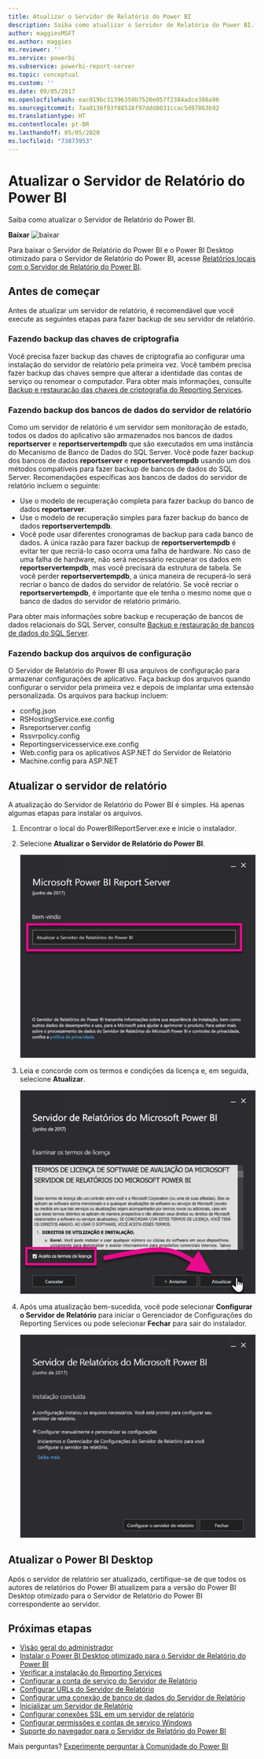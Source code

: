 ```yaml
---
title: Atualizar o Servidor de Relatório do Power BI
description: Saiba como atualizar o Servidor de Relatório do Power BI.
author: maggiesMSFT
ms.author: maggies
ms.reviewer: ''
ms.service: powerbi
ms.subservice: powerbi-report-server
ms.topic: conceptual
ms.custom: ''
ms.date: 09/05/2017
ms.openlocfilehash: eac019bc31396359b7520e057f2384adce386a96
ms.sourcegitcommit: 7aa0136f93f88516f97ddd8031ccac5d07863b92
ms.translationtype: HT
ms.contentlocale: pt-BR
ms.lasthandoff: 05/05/2020
ms.locfileid: "73873953"
---
```

# <a name="upgrade-power-bi-report-server"></a>Atualizar o Servidor de Relatório do Power BI

Saiba como atualizar o Servidor de Relatório do Power BI.

 **Baixar** ![baixar](media/upgrade/download.png "baixar")

Para baixar o Servidor de Relatório do Power BI e o Power BI Desktop otimizado para o Servidor de Relatório do Power BI, acesse [Relatórios locais com o Servidor de Relatório do Power BI](https://powerbi.microsoft.com/report-server/).

## <a name="before-you-begin"></a>Antes de começar

Antes de atualizar um servidor de relatório, é recomendável que você execute as seguintes etapas para fazer backup de seu servidor de relatório.

### <a name="backing-up-the-encryption-keys"></a>Fazendo backup das chaves de criptografia

Você precisa fazer backup das chaves de criptografia ao configurar uma instalação do servidor de relatório pela primeira vez. Você também precisa fazer backup das chaves sempre que alterar a identidade das contas de serviço ou renomear o computador. Para obter mais informações, consulte [Backup e restauração das chaves de criptografia do Reporting Services](https://docs.microsoft.com/sql/reporting-services/install-windows/ssrs-encryption-keys-back-up-and-restore-encryption-keys).

### <a name="backing-up-the-report-server-databases"></a>Fazendo backup dos bancos de dados do servidor de relatório

Como um servidor de relatório é um servidor sem monitoração de estado, todos os dados do aplicativo são armazenados nos bancos de dados **reportserver** e **reportservertempdb** que são executados em uma instância do Mecanismo de Banco de Dados do SQL Server. Você pode fazer backup dos bancos de dados **reportserver** e **reportservertempdb** usando um dos métodos compatíveis para fazer backup de bancos de dados do SQL Server. Recomendações específicas aos bancos de dados do servidor de relatório incluem o seguinte:

* Use o modelo de recuperação completa para fazer backup do banco de dados **reportserver**.
* Use o modelo de recuperação simples para fazer backup do banco de dados **reportservertempdb**.
* Você pode usar diferentes cronogramas de backup para cada banco de dados. A única razão para fazer backup de **reportservertempdb** é evitar ter que recriá-lo caso ocorra uma falha de hardware. No caso de uma falha de hardware, não será necessário recuperar os dados em **reportservertempdb**, mas você precisará da estrutura de tabela. Se você perder **reportservertempdb**, a única maneira de recuperá-lo será recriar o banco de dados do servidor de relatório. Se você recriar o **reportservertempdb**, é importante que ele tenha o mesmo nome que o banco de dados do servidor de relatório primário.

Para obter mais informações sobre backup e recuperação de bancos de dados relacionais do SQL Server, consulte [Backup e restauração de bancos de dados do SQL Server](https://docs.microsoft.com/sql/relational-databases/backup-restore/back-up-and-restore-of-sql-server-databases).

### <a name="backing-up-the-configuration-files"></a>Fazendo backup dos arquivos de configuração

O Servidor de Relatório do Power BI usa arquivos de configuração para armazenar configurações de aplicativo. Faça backup dos arquivos quando configurar o servidor pela primeira vez e depois de implantar uma extensão personalizada. Os arquivos para backup incluem:

* config.json
* RSHostingService.exe.config
* Rsreportserver.config
* Rssvrpolicy.config
* Reportingservicesservice.exe.config
* Web.config para os aplicativos ASP.NET do Servidor de Relatório
* Machine.config para ASP.NET

## <a name="upgrade-the-report-server"></a>Atualizar o servidor de relatório

A atualização do Servidor de Relatório do Power BI é simples. Há apenas algumas etapas para instalar os arquivos.

1. Encontrar o local do PowerBIReportServer.exe e inicie o instalador.

2. Selecione **Atualizar o Servidor de Relatório do Power BI**.

    ![Atualizar o Servidor de Relatórios do Power BI](media/upgrade/reportserver-upgrade1.png "Atualizar o Servidor de Relatório do Power BI")

3. Leia e concorde com os termos e condições da licença e, em seguida, selecione **Atualizar**.

    ![Contrato de licença](media/upgrade/reportserver-upgrade-eula.png "Contrato de licença")

4. Após uma atualização bem-sucedida, você pode selecionar **Configurar o Servidor de Relatório** para iniciar o Gerenciador de Configurações do Reporting Services ou pode selecionar **Fechar** para sair do instalador.

    ![Atualizar configuração](media/upgrade/reportserver-upgrade-configure.png)

## <a name="upgrade-power-bi-desktop"></a>Atualizar o Power BI Desktop

Após o servidor de relatório ser atualizado, certifique-se de que todos os autores de relatórios do Power BI atualizem para a versão do Power BI Desktop otimizado para o Servidor de Relatório do Power BI correspondente ao servidor.

## <a name="next-steps"></a>Próximas etapas

* [Visão geral do administrador](admin-handbook-overview.md)  
* [Instalar o Power BI Desktop otimizado para o Servidor de Relatório do Power BI](install-powerbi-desktop.md)  
* [Verificar a instalação do Reporting Services](https://docs.microsoft.com/sql/reporting-services/install-windows/verify-a-reporting-services-installation)  
* [Configurar a conta de serviço do Servidor de Relatório](https://docs.microsoft.com/sql/reporting-services/install-windows/configure-the-report-server-service-account-ssrs-configuration-manager)  
* [Configurar URLs do Servidor de Relatório](https://docs.microsoft.com/sql/reporting-services/install-windows/configure-report-server-urls-ssrs-configuration-manager)  
* [Configurar uma conexão de banco de dados do Servidor de Relatório](https://docs.microsoft.com/sql/reporting-services/install-windows/configure-a-report-server-database-connection-ssrs-configuration-manager)  
* [Inicializar um Servidor de Relatório](https://docs.microsoft.com/sql/reporting-services/install-windows/ssrs-encryption-keys-initialize-a-report-server)  
* [Configurar conexões SSL em um servidor de relatório](https://docs.microsoft.com/sql/reporting-services/security/configure-ssl-connections-on-a-native-mode-report-server)  
* [Configurar permissões e contas de serviço Windows](https://docs.microsoft.com/sql/database-engine/configure-windows/configure-windows-service-accounts-and-permissions)  
* [Suporte do navegador para o Servidor de Relatório do Power BI](browser-support.md)

Mais perguntas? [Experimente perguntar à Comunidade do Power BI](https://community.powerbi.com/)